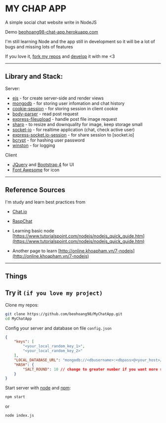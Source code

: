 # MY CHAP APP

A simple social chat website write in NodeJS

Demo [beohoang98-chat-app.herokuapp.com](https://beohoang98-chat-app.herokuapp.com)

I'm still learning Node and the app still in development so it will be a lot of bugs and missing lots of features

If you love it, [fork my repos](https://github.com/beohoang98/myChatApp/fork) and [develop](https://github.com/beohoang98/MyChatApp/pulls) it with me <3

---

## Library and Stack:

Server:
- [ejs] - for create server-side and render views
- [mongodb] - for storing user infomation and chat history
- [cookie-session] - for storing session in client cookie
- [body-parser] - read post request
- [express-fileupload] - handle post file image request
- [sharp] - to resize and downquality for image, keep storage small
- [socket-io] - for realtime application (chat, check active user)
- [express-socket.io-session] - for share session to [socket.io]
- [bcrypt] - for hashing user password
- [winston] - for logging

Client
- [JQuery] and [Bootstrap 4] for UI
- [Font Awesome] for icon

---

## Reference Sources

I'm study and learn best practices from

- [Chat.io](https://github.com/OmarElGabry/chat.io)
- [RaspChat](https://github.com/maxpert/raspchat)

- Learning basic node [https://www.tutorialspoint.com/nodejs/nodejs_quick_guide.htm](https://www.tutorialspoint.com/nodejs/nodejs_quick_guide.htm)
- Another page to learn [http://online.khoapham.vn/7-nodejs](http://online.khoapham.vn/7-nodejs)

---

## Things 

## Try it `(if you love my project)`

Clone my repos:

```bash
git clone https://github.com/beohoang98/MyChatApp.git
cd MyChatApp
```

Config your server and database on file `config.json`

```json
{
	"keys": [
		"<your_local_random_key_1>",
		"<your_local_random_key_2>"
	],
	"LOCAL_DATABASE_URL": "mongodb://<dbusername>:<dbpass>@<your_host>/<your_database_name>",
	"HASH": {
		"SALT_ROUND": 10 // change to greater number if you want more secure your hash
	}
}
```

Start server with [node] and [npm]:

```bash
npm start
```
or
```bash
node index.js
```

[express]: https://www.npmjs.com/package/express
[ejs]: https://www.npmjs.com/package/ejs
[socket-io]: https://www.npmjs.com/package/socket.io
[mongodb]: https://www.npmjs.com/package/mongodb
[cookie-session]: https://www.npmjs.com/package/cookie-session
[express-socket.io-session]: https://www.npmjs.com/package/express-socket.io-session
[sharp]: https://www.npmjs.com/package/sharp
[bcrypt]: https://www.npmjs.com/package/bcrypt
[express-fileupload]: https://www.npmjs.com/package/express-fileupload
[body-parser]: https://www.npmjs.com/package/body-parser
[winston]: https://www.npmjs.com/package/winston

[JQuery]: https://jquery.com/
[Bootstrap 4]: https://getbootstrap.com/
[Font Awesome]: https://fontawesome.com/

[node]: https://nodejs.org/en/
[npm]: https://www.npmjs.com/